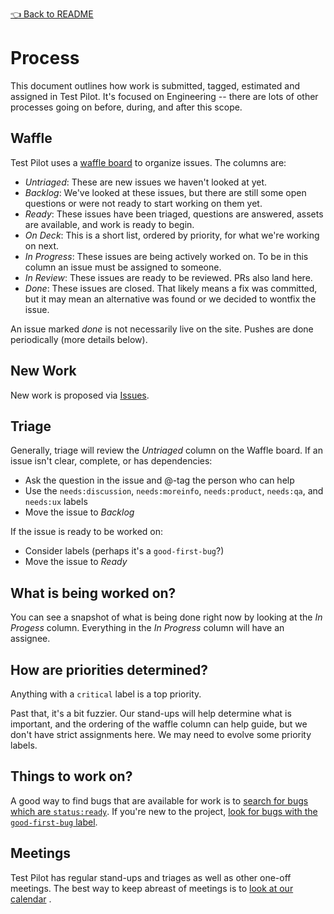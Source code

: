 [👈 Back to README](../README.md)

# Process

This document outlines how work is submitted, tagged, estimated and assigned in
Test Pilot.  It's focused on Engineering -- there are lots of other processes
going on before, during, and after this scope.

## Waffle

Test Pilot uses a [waffle board](https://waffle.io/mozilla/testpilot) to
organize issues.  The columns are:

* *Untriaged*:  These are new issues we haven't looked at yet.
* *Backlog*:  We've looked at these issues, but there are still some open
  questions or were not ready to start working on them yet.
* *Ready*:  These issues have been triaged, questions are answered, assets are
  available, and work is ready to begin.
* *On Deck*:  This is a short list, ordered by priority, for what we're working
  on next.
* *In Progress*:  These issues are being actively worked on.  To be in this
  column an issue must be assigned to someone.
* *In Review*:  These issues are ready to be reviewed. PRs also land here.
* *Done*: These issues are closed.  That likely means a fix was committed, but
  it may mean an alternative was found or we decided to wontfix the issue.

An issue marked *done* is not necessarily live on the site.  Pushes are done
periodically (more details below).

## New Work

New work is proposed via [Issues](https://github.com/mozilla/testpilot/issues/new).

## Triage

Generally, triage will review the *Untriaged* column on the Waffle board.  If
an issue isn't clear, complete, or has dependencies:
* Ask the question in the issue and @-tag the person who can help
* Use the `needs:discussion`, `needs:moreinfo`, `needs:product`, `needs:qa`,
  and `needs:ux` labels
* Move the issue to *Backlog*

If the issue is ready to be worked on:
* Consider labels (perhaps it's a `good-first-bug`?)
* Move the issue to *Ready*

## What is being worked on?

You can see a snapshot of what is being done right now by looking at the *In
Progess* column.  Everything in the *In Progress* column will have an assignee.

## How are priorities determined?

Anything with a `critical` label is a top priority.

Past that, it's a bit fuzzier.  Our stand-ups will help determine what is
important, and the ordering of the waffle column can help guide, but we don't
have strict assignments here.  We may need to evolve some priority labels.

## Things to work on?

A good way to find bugs that are available for work is to [search for bugs
which are
`status:ready`](https://github.com/mozilla/testpilot/labels/status%3A%20ready).
If you're new to the project, [look for bugs with the `good-first-bug`
label](https://github.com/mozilla/testpilot/labels/good-first-bug).

## Meetings

Test Pilot has regular stand-ups and triages as well as other one-off meetings.
The best way to keep abreast of meetings is to [look at our
calendar](https://wiki.mozilla.org/Test_Pilot#Come_to_our_meetings.21) .
